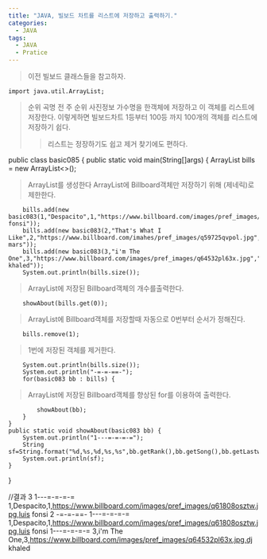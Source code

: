 ```yaml
---
title: "JAVA, 빌보드 차트를 리스트에 저장하고 출력하기."
categories:
  - JAVA
tags:
  - JAVA
  - Pratice
---
```


>이전 빌보드 클래스들을 참고하자.

    import java.util.ArrayList;

>순위 곡명 전 주 순위 사진정보 가수명을 한객체에 저장하고 이 객체를 리스트에 저장한다. 이렇게하면 빌보드차트 1등부터 100등 까지 100개의 객체를 리스트에 저장하기 쉽다.
>>리스트는 정장하기도 쉽고 제거 찾기에도 편하다.

public class basic085 {
	public static void main(String[]args) {
		ArrayList<basic083> bills = new ArrayList<>();

>ArrayList를 생성한다 ArrayList에 Billboard객체만 저장하기 위해 <Billboard>(제네릭)로 제한한다.

		bills.add(new basic083(1,"Despacito",1,"https://www.billboard.com/images/pref_images/q61808osztw.jpg","luis fonsi"));
		bills.add(new basic083(2,"That's What I Like",2,"https://www.billboard.com/imahes/pref_images/q59725qvpol.jpg","bruno mars"));
		bills.add(new basic083(3,"i'm The One",3,"https://www.billboard.com/images/pref_images/q64532pl63x.jpg","dj khaled"));
		System.out.println(bills.size()); 
        
>ArrayList에 저장된 Billboard객체의 개수를출력한다.

		showAbout(bills.get(0));
        
>ArrayList에 Billboard객체를 저장할때 자동으로 0번부터 순서가 정해진다.

		bills.remove(1); 
        
>1번에 저장된 객체를 제거한다.

		System.out.println(bills.size());
		System.out.println("-=-=-==-");
		for(basic083 bb : bills) { 
            
>ArrayList에 저장된 Billboard객체를 향상된 for를 이용하여 출력한다.

			showAbout(bb);
		}
	}
	public static void showAbout(basic083 bb) {
		System.out.println("1---=-=-=-=");
		String sf=String.format("%d,%s,%d,%s,%s",bb.getRank(),bb.getSong(),bb.getLastweek(),bb.getImagesrc(),bb.getArtist());
		System.out.println(sf);
	}
}

//결과
    3
    1---=-=-=-=
    1,Despacito,1,https://www.billboard.com/images/pref_images/q61808osztw.jpg,luis fonsi
    2
    -=-=-==-
    1---=-=-=-=
    1,Despacito,1,https://www.billboard.com/images/pref_images/q61808osztw.jpg,luis fonsi
    1---=-=-=-=
    3,i'm The One,3,https://www.billboard.com/images/pref_images/q64532pl63x.jpg,dj khaled
